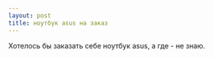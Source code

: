 ```yaml
---
layout: post 
title: ноутбук asus на заказ 
--- 
```

Хотелось бы заказать себе ноутбук asus, а где - не знаю.